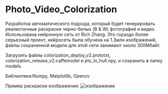 # Photo_Video_Colorization
Разработка автоматического подхода, который будет генерировать реалистичные раскраски черно-белых (B & W) фотографий и видео.
 Использована нейронную сеть от Rich Zhang. Это гораздо более серьезный проект, нейросеть была обучена на 1.3млн изображений,  файлы сохраненной модели для этой сети занимают около 300Мбайт.

Загрузить файлы  colorization_deploy_v2.prototxt, 
colorization_release_v2.caffemodel и 
pts_in_hull.npy, и сохранить в папку models.


Библиотеки:Numpy, Matplotlib, Opencv

Пример раскраски изображения:
![изображение](https://user-images.githubusercontent.com/96390154/233780088-b282f007-e383-408d-a356-c2f0d745a255.png)
